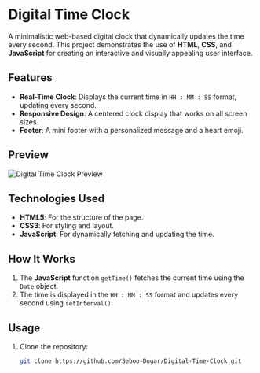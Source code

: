 # Digital Time Clock

A minimalistic web-based digital clock that dynamically updates the time every second. This project demonstrates the use of **HTML**, **CSS**, and **JavaScript** for creating an interactive and visually appealing user interface.

## Features

- **Real-Time Clock**: Displays the current time in `HH : MM : SS` format, updating every second.
- **Responsive Design**: A centered clock display that works on all screen sizes.
- **Footer**: A mini footer with a personalized message and a heart emoji.

## Preview

![Digital Time Clock Preview](https://github.com/user-attachments/assets/cddffb4a-9129-47fa-b7cc-a882832f5161)


## Technologies Used

- **HTML5**: For the structure of the page.
- **CSS3**: For styling and layout.
- **JavaScript**: For dynamically fetching and updating the time.

## How It Works

1. The **JavaScript** function `getTime()` fetches the current time using the `Date` object.
2. The time is displayed in the `HH : MM : SS` format and updates every second using `setInterval()`.

## Usage

1. Clone the repository:
   ```bash
   git clone https://github.com/Seboo-Dogar/Digital-Time-Clock.git
